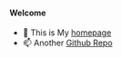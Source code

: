 #### Welcome
- 👋 This is My [homepage](zjucz)
- 📫 Another [Github Repo](github.com/nuistcz)

<!---
zjucz/zjucz is a ✨ special ✨ repository because its `README.md` (this file) appears on your GitHub profile.
You can click the Preview link to take a look at your changes.
--->
